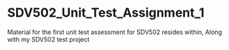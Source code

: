 # SDV502_Unit_Test_Assignment_1
Material for the first unit test assessment for SDV502 resides within, Along with my SDV502 test project 
